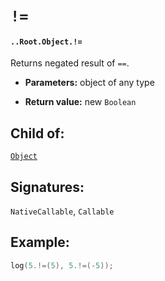 # `!=`

#### `..Root.Object.!=`

Returns negated result of `==`.

* **Parameters:** object of any type

* **Return value:** new `Boolean`

## Child of:

[`Object`](docs..Root.Object.md)

## Signatures:

`NativeCallable`, `Callable`

## Example:

```c
log(5.!=(5), 5.!=(-5));
```
